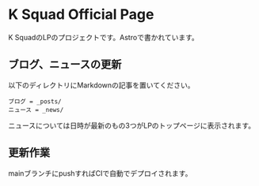 # K Squad Official Page

K SquadのLPのプロジェクトです。Astroで書かれています。

## ブログ、ニュースの更新

以下のディレクトリにMarkdownの記事を置いてください。

    ブログ = _posts/
    ニュース = _news/

ニュースについては日時が最新のもの3つがLPのトップページに表示されます。

## 更新作業

mainブランチにpushすればCIで自動でデプロイされます。
